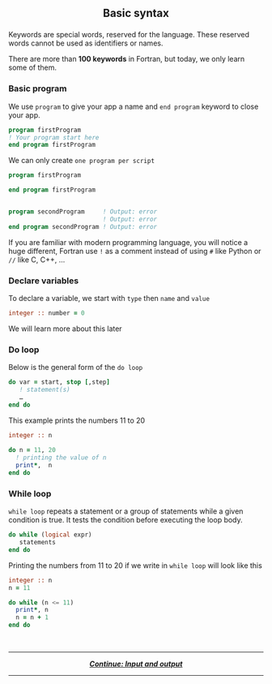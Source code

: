 ## <p align="center"> Basic syntax </p>

Keywords are special words, reserved for the language. These reserved words cannot be used as identifiers or names.

There are more than **100 keywords** in Fortran, but today, we only learn some of them.

### Basic program

We use `program` to give your app a name and `end program` keyword to close your app.

```fortran
program firstProgram
! Your program start here
end program firstProgram
```

We can only create `one program per script`

```fortran
program firstProgram

end program firstProgram


program secondProgram     ! Output: error
                          ! Output: error
end program secondProgram ! Output: error
```

If you are familiar with modern programming language, you will notice a huge different, Fortran use `!` as a comment instead of using `#` like Python or `//` like C, C++, ...

### Declare variables

To declare a variable, we start with `type` then `name` and `value`

```fortran
integer :: number = 0
```

We will learn more about this later

### Do loop

Below is the general form of the `do loop`

```fortran
do var = start, stop [,step]    
   ! statement(s)
   …
end do
```

This example prints the numbers 11 to 20
```fortran
integer :: n
   
do n = 11, 20     
  ! printing the value of n 
  print*,  n 
end do 
```

### While loop

`while loop` repeats a statement or a group of statements while a given condition is true. It tests the condition before executing the loop body.

```fortran
do while (logical expr) 
   statements
end do
```

Printing the numbers from 11 to 20 if we write in `while loop` will look like this
```fortran
integer :: n
n = 11

do while (n <= 11) 
  print*, n
  n = n + 1
end do
```

<br/>

---

<p align="center">
  <em>
    <b>
      <a href="/tutorial/data.md">
        Continue: Input and output
      </a>
    </b>
  </em>
</p>

---
